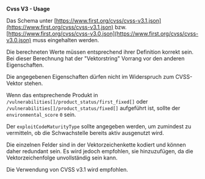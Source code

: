 **Cvss V3 - Usage**

Das Schema unter [https://www.first.org/cvss/cvss-v3.1.json](https://www.first.org/cvss/cvss-v3.1.json) bzw. [https://www.first.org/cvss/cvss-v3.0.json](https://www.first.org/cvss/cvss-v3.0.json) muss eingehalten werden.

Die berechneten Werte müssen entsprechend ihrer Definition korrekt sein.
Bei dieser Berechnung hat der "Vektorstring" Vorrang vor den anderen Eigenschaften.

Die angegebenen Eigenschaften dürfen nicht im Widerspruch zum CVSS-Vektor stehen.

Wenn das entsprechende Produkt in `/vulnerabilities[]/product_status/first_fixed[]` oder `/vulnerabilities[]/product_status/fixed[]` aufgeführt ist, sollte der `environmental_score` `0` sein.

Der `exploitCodeMaturityType` sollte angegeben werden, um zumindest zu vermitteln, ob die Schwachstelle bereits aktiv ausgenutzt wird.

Die einzelnen Felder sind in der Vektorzeichenkette kodiert und können daher redundant sein.
Es wird jedoch empfohlen, sie hinzuzufügen, da die Vektorzeichenfolge unvollständig sein kann.

Die Verwendung von CVSS v3.1 wird empfohlen.